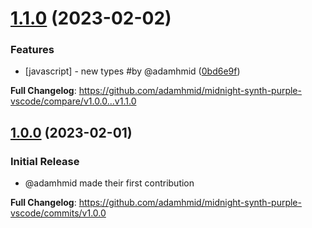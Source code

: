 # [1.1.0](https://github.com/adamhmid/midnight-synth-purple-vscode/compare/v1.0.0...v1.1.0) (2023-02-02)


### Features

* [javascript] - new types #by @adamhmid ([0bd6e9f](https://github.com/adamhmid/midnight-synth-purple-vscode/commit/0bd6e9fdfa21f95cfe6df354a345d3540574c469))



**Full Changelog**: https://github.com/adamhmid/midnight-synth-purple-vscode/compare/v1.0.0...v1.1.0

## [1.0.0](https://github.com/adamhmid/midnight-synth-purple-vscode/commit/1c77f614bc735b3723019c09a09458079e5f71a7) (2023-02-01)


### Initial Release

* @adamhmid made their first contribution

**Full Changelog**: https://github.com/adamhmid/midnight-synth-purple-vscode/commits/v1.0.0

